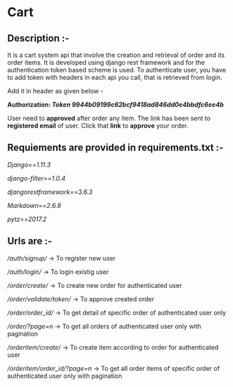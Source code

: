 # Cart

## Description :-

It is a cart system api that involve the creation and retrieval of order and its order items.
It is developed using django rest framework and for the authentication token based scheme is used.
To authenticate user, you have to add token with headers in each api you call, that is retrieved from login.

Add it in header as given below -

__Authorization: _Token 9944b09199c62bcf9418ad846dd0e4bbdfc6ee4b___

User need to __approved__ after order any item.
The link has been sent to __registered email__ of user.
Click that __link__ to __approve__ your order.

## Requiements are provided in requirements.txt :-

_Django==1.11.3_

_django-filter==1.0.4_

_djangorestframework==3.6.3_

_Markdown==2.6.8_

_pytz==2017.2_

## Urls are :-

_/auth/signup/_ -> To register new user

_/auth/login/_ -> To login existig user

_/order/create/_ -> To create new order for authenticated user

_/order/validate/token/_ -> To approve created order

_/order/order_id/_ -> To get detail of specific order of authenticated user only

_/order/?page=n_ -> To get all orders of authenticated user only with pagination

_/orderitem/create/_ -> To create item according to order for authenticated user

_/orderitem/order_id/?page=n_ -> To get all order items of specific order of authenticated user only with pagination

